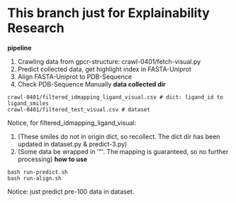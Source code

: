 # This branch just for Explainability Research
**pipeline**
1. Crawling data from gpcr-structure: crawl-0401/fetch-visual.py
2. Predict collected data, get highlight index in FASTA-Uniprot
3. Align FASTA-Uniprot to PDB-Sequence
4. Check PDB-Sequence Manually
**data collected dir**
```
crawl-0401/filtered_idmapping_ligand_visual.csv # dict: ligand_id to ligand_smiles 
crawl-0401/filtered_test_visual.csv # dataset
```
Notice, for filtered_idmapping_ligand_visual:
1. (These smiles do not in origin dict, so recollect. The dict dir has been updated in dataset.py & predict-3.py)
2. (Some data be wrapped in '"'. The mapping is guaranteed, so no further processing)
**how to use**
```
bash run-predict.sh
bash run-align.sh
```
Notice:
just predict pre-100 data in dataset.